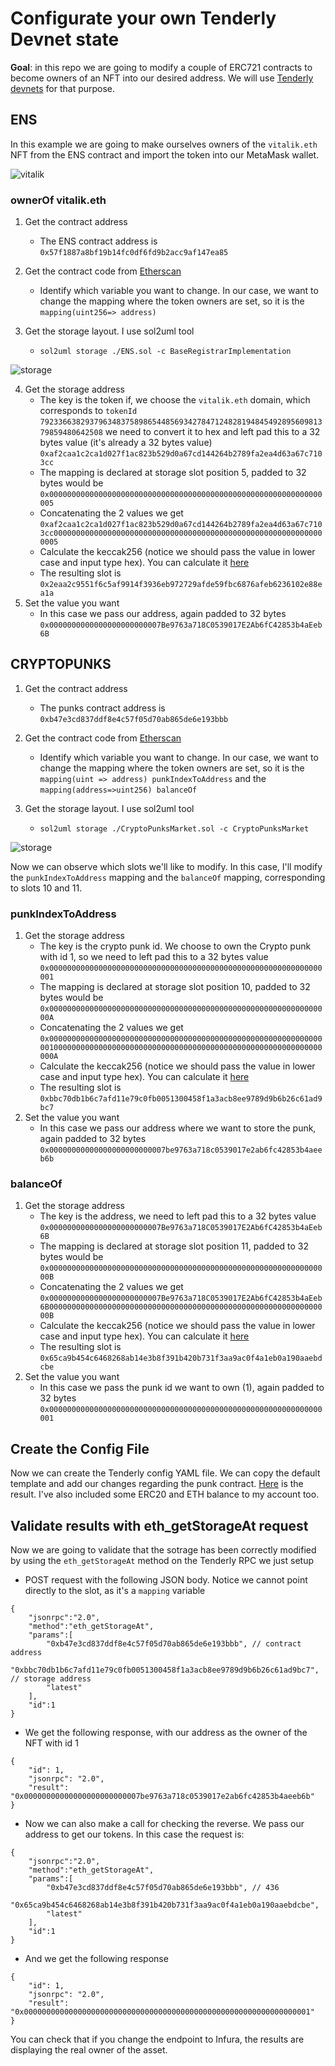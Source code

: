 # Configurate your own Tenderly Devnet state

**Goal**: in this repo we are going to modify a couple of ERC721 contracts to become owners of an NFT into our desired address. We will use [Tenderly devnets](https://docs.tenderly.co/devnets/yaml-template) for that purpose.

## ENS
In this example we are going to make ourselves owners of the `vitalik.eth` NFT from the ENS contract and import the token into our MetaMask wallet.

![vitalik](./vitalik-ens.gif)

### ownerOf vitalik.eth
1. Get the contract address
    - The ENS contract address is `0x57f1887a8bf19b14fc0df6fd9b2acc9af147ea85`

2. Get the contract code from [Etherscan](https://etherscan.io/address/0x57f1887a8bf19b14fc0df6fd9b2acc9af147ea85#readContract)
    - Identify which variable you want to change. In our case, we want to change the mapping where the token owners are set, so it is the `mapping(uint256=> address)`
3. Get the storage layout. I use sol2uml tool 
    - `sol2uml storage ./ENS.sol -c BaseRegistrarImplementation`

![storage](/BaseRegistrarImplementation.svg)

4. Get the storage address
    - The key is the token if, we choose the `vitalik.eth` domain, which corresponds to `tokenId` `79233663829379634837589865448569342784712482819484549289560981379859480642508` we need to convert it to hex and left pad this to a 32 bytes value (it's already a 32 bytes value)
    `0xaf2caa1c2ca1d027f1ac823b529d0a67cd144264b2789fa2ea4d63a67c7103cc`
    - The mapping is declared at storage slot position 5, padded to 32 bytes would be
    `0x0000000000000000000000000000000000000000000000000000000000000005`
    - Concatenating the 2 values we get
    `0xaf2caa1c2ca1d027f1ac823b529d0a67cd144264b2789fa2ea4d63a67c7103cc0000000000000000000000000000000000000000000000000000000000000005`
    - Calculate the keccak256 (notice we should pass the value in lower case and input type hex). You can calculate it [here](https://emn178.github.io/online-tools/keccak_256.html)
    - The resulting slot is `0x2eaa2c9551f6c5af9914f3936eb972729afde59fbc6876afeb6236102e88ea1a`
5. Set the value you want
    - In this case we pass our address, again padded to 32 bytes `0x0000000000000000000000007Be9763a718C0539017E2Ab6fC42853b4aEeb6B`


## CRYPTOPUNKS
1. Get the contract address
    - The punks contract address is `0xb47e3cd837ddf8e4c57f05d70ab865de6e193bbb`

2. Get the contract code from [Etherscan](https://etherscan.io/address/0xb47e3cd837ddf8e4c57f05d70ab865de6e193bbb#code)
    - Identify which variable you want to change. In our case, we want to change the mapping where the token owners are set, so it is the `mapping(uint => address) punkIndexToAddress` and the `mapping(address=>uint256) balanceOf`
3. Get the storage layout. I use sol2uml tool 
    - `sol2uml storage ./CryptoPunksMarket.sol -c CryptoPunksMarket`

![storage](/CryptoPunksMarket.svg)

Now we can observe which slots we'll like to modify. In this case, I'll modify the `punkIndexToAddress` mapping and the `balanceOf` mapping, corresponding to slots 10 and 11.

### punkIndexToAddress
1. Get the storage address
    - The key is the crypto punk id. We choose to own the Crypto punk with id 1, so we need to left pad this to a 32 bytes value `0x0000000000000000000000000000000000000000000000000000000000000001`
    - The mapping is declared at storage slot position 10, padded to 32 bytes would be
    `0x000000000000000000000000000000000000000000000000000000000000000A`
    - Concatenating the 2 values we get
    `0x0000000000000000000000000000000000000000000000000000000000000001000000000000000000000000000000000000000000000000000000000000000A`
    - Calculate the keccak256 (notice we should pass the value in lower case and input type hex). You can calculate it [here](https://emn178.github.io/online-tools/keccak_256.html)
    - The resulting slot is `0xbbc70db1b6c7afd11e79c0fb0051300458f1a3acb8ee9789d9b6b26c61ad9bc7`
2. Set the value you want
    - In this case we pass our address where we want to store the punk, again padded to 32 bytes `0x00000000000000000000000007be9763a718c0539017e2ab6fc42853b4aeeb6b`

### balanceOf
1. Get the storage address
    - The key is the address, we need to left pad this to a 32 bytes value `0x0000000000000000000000007Be9763a718C0539017E2Ab6fC42853b4aEeb6B`
    - The mapping is declared at storage slot position 11, padded to 32 bytes would be
    `0x000000000000000000000000000000000000000000000000000000000000000B`
    - Concatenating the 2 values we get
    `0x0000000000000000000000007Be9763a718C0539017E2Ab6fC42853b4aEeb6B000000000000000000000000000000000000000000000000000000000000000B`
    - Calculate the keccak256 (notice we should pass the value in lower case and input type hex). You can calculate it [here](https://emn178.github.io/online-tools/keccak_256.html)
    - The resulting slot is `0x65ca9b454c6468268ab14e3b8f391b420b731f3aa9ac0f4a1eb0a190aaebdcbe`
2. Set the value you want
    - In this case we pass the punk id we want to own (1), again padded to 32 bytes `0x0000000000000000000000000000000000000000000000000000000000000001`


## Create the Config File
Now we can create the Tenderly config YAML file. We can copy the default template and add our changes regarding the punk contract.
[Here](./devnet.yml) is the result. I've also included some ERC20 and ETH balance to my account too.

## Validate results with eth_getStorageAt request
Now we are going to validate that the sotrage has been correctly modified by using the `eth_getStorageAt` method on the Tenderly RPC we just setup
- POST request with the following JSON body. Notice we cannot point directly to the slot,  as it's a `mapping` variable

```
{
    "jsonrpc":"2.0",
    "method":"eth_getStorageAt",
    "params":[
        "0xb47e3cd837ddf8e4c57f05d70ab865de6e193bbb", // contract address
        "0xbbc70db1b6c7afd11e79c0fb0051300458f1a3acb8ee9789d9b6b26c61ad9bc7", // storage address
        "latest"
    ],
    "id":1
}
```

- We get the following response, with our address as the owner of the NFT with id 1

```
{
    "id": 1,
    "jsonrpc": "2.0",
    "result": "0x00000000000000000000000007be9763a718c0539017e2ab6fc42853b4aeeb6b"
}
```

- Now we can also make a call for checking the reverse. We pass our address to get our tokens. In this case the request is:

```
{
    "jsonrpc":"2.0",
    "method":"eth_getStorageAt",
    "params":[
        "0xb47e3cd837ddf8e4c57f05d70ab865de6e193bbb", // 436
        "0x65ca9b454c6468268ab14e3b8f391b420b731f3aa9ac0f4a1eb0a190aaebdcbe",
        "latest"
    ],
    "id":1
}
```

- And we get the following response

```
{
    "id": 1,
    "jsonrpc": "2.0",
    "result": "0x0000000000000000000000000000000000000000000000000000000000000001"
}
```

You can check that if you change the endpoint to Infura, the results are displaying the real owner of the asset.
